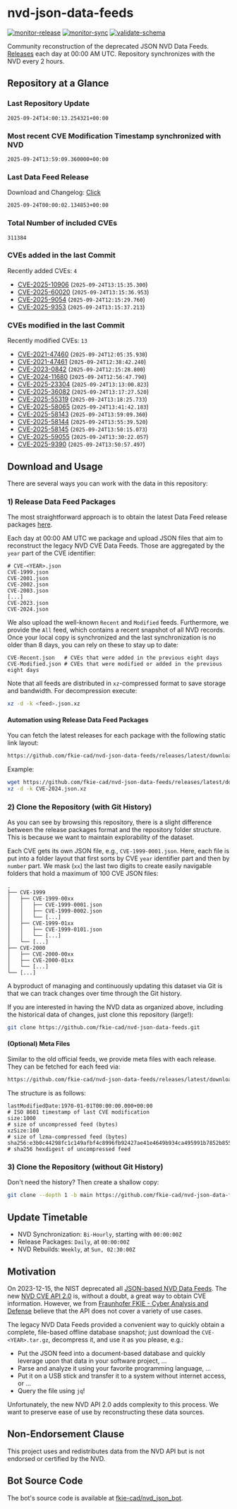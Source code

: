 # nvd-json-data-feeds

[![monitor-release](https://github.com/fkie-cad/nvd-json-data-feeds/actions/workflows/monitor_release.yml/badge.svg)](https://github.com/fkie-cad/nvd-json-data-feeds/actions/workflows/monitor_release.yml)
[![monitor-sync](https://github.com/fkie-cad/nvd-json-data-feeds/actions/workflows/monitor_sync.yml/badge.svg)](https://github.com/fkie-cad/nvd-json-data-feeds/actions/workflows/monitor_sync.yml)
[![validate-schema](https://github.com/fkie-cad/nvd-json-data-feeds/actions/workflows/validate_schema.yml/badge.svg)](https://github.com/fkie-cad/nvd-json-data-feeds/actions/workflows/validate_schema.yml)

Community reconstruction of the deprecated JSON NVD Data Feeds.
[Releases](https://github.com/fkie-cad/nvd-json-data-feeds/releases/latest) each day at 00:00 AM UTC.
Repository synchronizes with the NVD every 2 hours.

## Repository at a Glance

### Last Repository Update

```plain
2025-09-24T14:00:13.254321+00:00
```

### Most recent CVE Modification Timestamp synchronized with NVD

```plain
2025-09-24T13:59:09.360000+00:00
```

### Last Data Feed Release

Download and Changelog: [Click](https://github.com/fkie-cad/nvd-json-data-feeds/releases/latest)

```plain
2025-09-24T00:00:02.134853+00:00
```

### Total Number of included CVEs

```plain
311384
```

### CVEs added in the last Commit

Recently added CVEs: `4`

- [CVE-2025-10906](CVE-2025/CVE-2025-109xx/CVE-2025-10906.json) (`2025-09-24T13:15:35.300`)
- [CVE-2025-60020](CVE-2025/CVE-2025-600xx/CVE-2025-60020.json) (`2025-09-24T13:15:36.953`)
- [CVE-2025-9054](CVE-2025/CVE-2025-90xx/CVE-2025-9054.json) (`2025-09-24T12:15:29.760`)
- [CVE-2025-9353](CVE-2025/CVE-2025-93xx/CVE-2025-9353.json) (`2025-09-24T13:15:37.213`)


### CVEs modified in the last Commit

Recently modified CVEs: `13`

- [CVE-2021-47460](CVE-2021/CVE-2021-474xx/CVE-2021-47460.json) (`2025-09-24T12:05:35.930`)
- [CVE-2021-47461](CVE-2021/CVE-2021-474xx/CVE-2021-47461.json) (`2025-09-24T12:38:42.240`)
- [CVE-2023-0842](CVE-2023/CVE-2023-08xx/CVE-2023-0842.json) (`2025-09-24T12:15:28.800`)
- [CVE-2024-11680](CVE-2024/CVE-2024-116xx/CVE-2024-11680.json) (`2025-09-24T12:56:47.790`)
- [CVE-2025-23304](CVE-2025/CVE-2025-233xx/CVE-2025-23304.json) (`2025-09-24T13:13:00.823`)
- [CVE-2025-36082](CVE-2025/CVE-2025-360xx/CVE-2025-36082.json) (`2025-09-24T13:17:27.520`)
- [CVE-2025-55319](CVE-2025/CVE-2025-553xx/CVE-2025-55319.json) (`2025-09-24T13:18:25.733`)
- [CVE-2025-58065](CVE-2025/CVE-2025-580xx/CVE-2025-58065.json) (`2025-09-24T13:41:42.183`)
- [CVE-2025-58143](CVE-2025/CVE-2025-581xx/CVE-2025-58143.json) (`2025-09-24T13:59:09.360`)
- [CVE-2025-58144](CVE-2025/CVE-2025-581xx/CVE-2025-58144.json) (`2025-09-24T13:55:39.520`)
- [CVE-2025-58145](CVE-2025/CVE-2025-581xx/CVE-2025-58145.json) (`2025-09-24T13:50:15.073`)
- [CVE-2025-59055](CVE-2025/CVE-2025-590xx/CVE-2025-59055.json) (`2025-09-24T13:30:22.057`)
- [CVE-2025-9390](CVE-2025/CVE-2025-93xx/CVE-2025-9390.json) (`2025-09-24T13:50:57.497`)


## Download and Usage

There are several ways you can work with the data in this repository:

### 1) Release Data Feed Packages

The most straightforward approach is to obtain the latest Data Feed release packages [here](https://github.com/fkie-cad/nvd-json-data-feeds/releases/latest).

Each day at 00:00 AM UTC we package and upload JSON files that aim to reconstruct the legacy NVD CVE Data Feeds.
Those are aggregated by the `year` part of the CVE identifier:

```
# CVE-<YEAR>.json
CVE-1999.json
CVE-2001.json
CVE-2002.json
CVE-2003.json
[...]
CVE-2023.json
CVE-2024.json
```

We also upload the well-known `Recent` and `Modified` feeds.
Furthermore, we provide the `All` feed, which contains a recent snapshot of all NVD records.
Once your local copy is synchronized and the last synchronization is no older than 8 days, you can rely on these to stay up to date:

```plain
CVE-Recent.json   # CVEs that were added in the previous eight days
CVE-Modified.json # CVEs that were modified or added in the previous eight days
```

Note that all feeds are distributed in `xz`-compressed format to save storage and bandwidth.
For decompression execute:

```sh
xz -d -k <feed>.json.xz
```

#### Automation using Release Data Feed Packages

You can fetch the latest releases for each package with the following static link layout:

```sh
https://github.com/fkie-cad/nvd-json-data-feeds/releases/latest/download/CVE-<YEAR>.json.xz
```

Example:

```sh
wget https://github.com/fkie-cad/nvd-json-data-feeds/releases/latest/download/CVE-2024.json.xz
xz -d -k CVE-2024.json.xz
```

### 2) Clone the Repository (with Git History)

As you can see by browsing this repository, there is a slight difference between the release packages format and the repository folder structure.
This is because we want to maintain explorability of the dataset.

Each CVE gets its own JSON file, e.g., `CVE-1999-0001.json`.
Here, each file is put into a folder layout that first sorts by CVE `year` identifier part and then by `number` part.
We mask (`xx`) the last two digits to create easily navigable folders that hold a maximum of 100 CVE JSON files:

```plain
.
├── CVE-1999
│   ├── CVE-1999-00xx
│   │   ├── CVE-1999-0001.json
│   │   ├── CVE-1999-0002.json
│   │   └── [...]
│   ├── CVE-1999-01xx
│   │   ├── CVE-1999-0101.json
│   │   └── [...]
│   └── [...]
├── CVE-2000
│   ├── CVE-2000-00xx
│   ├── CVE-2000-01xx
│   └── [...]
└── [...]
```

A byproduct of managing and continuously updating this dataset via Git is that we can track changes over time through the Git history.

If you are interested in having the NVD data as organized above, including the historical data of changes, just clone this repository (large!):

```sh
git clone https://github.com/fkie-cad/nvd-json-data-feeds.git
```

#### (Optional) Meta Files

Similar to the old official feeds, we provide meta files with each release. They can be fetched for each feed via:

```sh
https://github.com/fkie-cad/nvd-json-data-feeds/releases/latest/download/CVE-<YEAR>.meta
```

The structure is as follows:

```plain
lastModifiedDate:1970-01-01T00:00:00.000+00:00                          # ISO 8601 timestamp of last CVE modification
size:1000                                                               # size of uncompressed feed (bytes)
xzSize:100                                                              # size of lzma-compressed feed (bytes)
sha256:e3b0c44298fc1c149afbf4c8996fb92427ae41e4649b934ca495991b7852b855 # sha256 hexdigest of uncompressed feed
```

### 3) Clone the Repository (without Git History)

Don't need the history? Then create a shallow copy:

```sh
git clone --depth 1 -b main https://github.com/fkie-cad/nvd-json-data-feeds.git
```


## Update Timetable

* NVD Synchronization: `Bi-Hourly`, starting with `00:00:00Z`
* Release Packages: `Daily`, at `00:00:00Z`
* NVD Rebuilds: `Weekly`, at `Sun, 02:30:00Z`


## Motivation

On 2023-12-15, the NIST deprecated all [JSON-based NVD Data Feeds](https://nvd.nist.gov/vuln/data-feeds#divRetirementBanner-1).
The new [NVD CVE API 2.0](https://nvd.nist.gov/developers/vulnerabilities) is, without a doubt, a great way to obtain CVE information.
However, we from [Fraunhofer FKIE - Cyber Analysis and Defense](https://www.fkie.fraunhofer.de/en/departments/cad.html) believe that the API does not cover a variety of use cases.

The legacy NVD Data Feeds provided a convenient way to quickly obtain a complete, file-based offline database snapshot; just download the `CVE-<YEAR>.tar.gz`, decompress it, and use it as you please, e.g.:

- Put the JSON feed into a document-based database and quickly leverage upon that data in your software project, ...
- Parse and analyze it using your favorite programming language, ...
- Put it on a USB stick and transfer it to a system without internet access, or ...
- Query the file using `jq`!

Unfortunately, the new NVD API 2.0 adds complexity to this process.
We want to preserve ease of use by reconstructing these data sources.

## Non-Endorsement Clause

This project uses and redistributes data from the NVD API but is not endorsed or certified by the NVD.

## Bot Source Code

The bot's source code is available at [fkie-cad/nvd\_json\_bot](https://github.com/fkie-cad/nvd_json_bot).